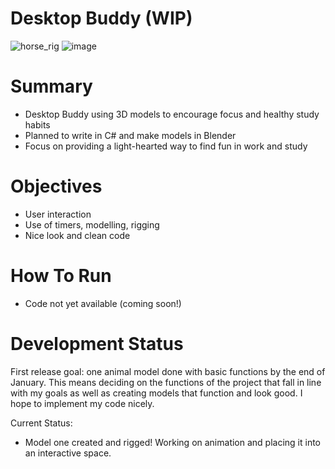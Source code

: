 # Desktop Buddy (WIP)
![horse_rig](https://user-images.githubusercontent.com/120878524/208280600-8fd1007b-3132-4254-8947-42a1289c5778.png)
![image](https://user-images.githubusercontent.com/120878524/208280657-3e56b7fb-23e2-494c-a772-2336461b2470.png)


# Summary
* Desktop Buddy using 3D models to encourage focus and healthy study habits
* Planned to write in C# and make models in Blender
* Focus on providing a light-hearted way to find fun in work and study

# Objectives
* User interaction
* Use of timers, modelling, rigging
* Nice look and clean code

# How To Run
* Code not yet available (coming soon!)

# Development Status
First release goal: one animal model done with basic functions by the end of January. This means deciding on the functions of the project that fall in line with my goals as well as creating models that function and look good. I hope to implement my code nicely.

Current Status:
* Model one created and rigged! Working on animation and placing it into an interactive space. 
